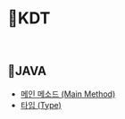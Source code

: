 # 🎹KDT

<br>

## 🎼JAVA

- [메인 메소드 (Main Method)](https://github.com/GitHub-MSW/KDT/blob/main/JAVA/%EB%A9%94%EC%9D%B8%20%EB%A9%94%EC%86%8C%EB%93%9C%20(Main%20Method).md) <br>
- [타입 (Type)](https://github.com/GitHub-MSW/KDT/blob/main/JAVA/%ED%83%80%EC%9E%85%20(Type).md) <br>

